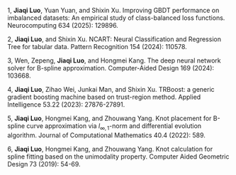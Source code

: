 1, **Jiaqi Luo**, Yuan Yuan, and Shixin Xu. Improving GBDT performance on imbalanced datasets: An empirical study of class-balanced loss functions. Neurocomputing 634 (2025): 129896.

2, **Jiaqi Luo**, and Shixin Xu. NCART: Neural Classification and Regression Tree for tabular data. Pattern Recognition 154 (2024): 110578.

3, Wen, Zepeng, **Jiaqi Luo**, and Hongmei Kang. The deep neural network solver for B-spline approximation. Computer-Aided Design 169 (2024): 103668.

4, **Jiaqi Luo**, Zihao Wei, Junkai Man, and Shixin Xu. TRBoost: a generic gradient boosting machine based on trust-region method. Applied Intelligence 53.22 (2023): 27876-27891.

5, **Jiaqi Luo**, Hongmei Kang, and Zhouwang Yang. Knot placement for B-spline curve approximation via $l_{\infty, 1}$-norm and differential evolution algorithm. Journal of Computational Mathematics 40.4 (2022): 589.

6, **Jiaqi Luo**, Hongmei Kang, and Zhouwang Yang. Knot calculation for spline fitting based on the unimodality property. Computer Aided Geometric Design 73 (2019): 54-69.
